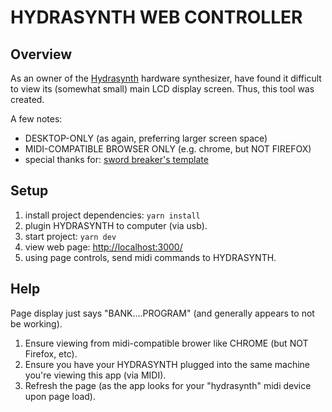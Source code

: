 # HYDRASYNTH WEB CONTROLLER

## Overview

As an owner of the [Hydrasynth](https://www.ashunsoundmachines.com/hydrasynth-key) hardware synthesizer, have found it difficult to view its (somewhat small) main LCD display screen. Thus, this tool was created.

A few notes:

- DESKTOP-ONLY (as again, preferring larger screen space)
- MIDI-COMPATIBLE BROWSER ONLY (e.g. chrome, but NOT FIREFOX)
- special thanks for:
  [sword breaker's template](https://github.com/TheSwordBreaker/vite-reactts-eslint-prettier)

## Setup

1. install project dependencies:
   `yarn install`
2. plugin HYDRASYNTH to computer (via usb).
3. start project:
   `yarn dev`
4. view web page:
   [http://localhost:3000/](http://localhost:3000/)
5. using page controls, send midi commands to HYDRASYNTH.

## Help

Page display just says "BANK....PROGRAM" (and generally appears to not be working).

1. Ensure viewing from midi-compatible brower like CHROME (but NOT Firefox, etc).
2. Ensure you have your HYDRASYNTH plugged into the same machine you're viewing this app (via MIDI).
3. Refresh the page (as the app looks for your "hydrasynth" midi device upon page load).
